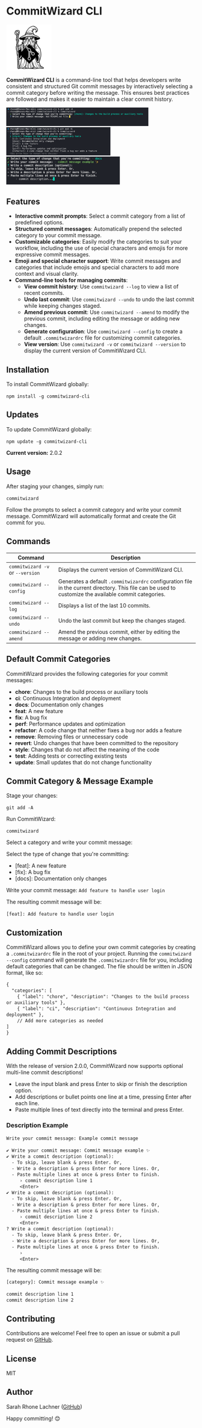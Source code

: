 # CommitWizard CLI

<img src="https://raw.githubusercontent.com/RhoneLachner/CommitWizard-CLI/main/assets/commitwizard-logo-vector.png" alt="CommitWizard Logo, wizard image with git and npm logos" width="24%"/>

**CommitWizard CLI** is a command-line tool that helps developers write consistent and structured Git commit messages by interactively selecting a commit category before writing the message. This ensures best practices are followed and makes it easier to maintain a clear commit history.

<img src="https://github.com/RhoneLachner/CommitWizard-CLI/raw/main/assets/commitwizard-prompt.png" alt="CommitWizard Prompt" width="75%"/>

<img src="https://github.com/RhoneLachner/CommitWizard-CLI/raw/main/assets/commitwizard-category-selection.png" alt="CommitWizard Category Selection" width="55%"/>

<img src="https://github.com/RhoneLachner/CommitWizard-CLI/raw/main/assets/commitwizard-description.png" alt="CommitWizard Message & Optional Description" width="60%"/>

## Features

- **Interactive commit prompts**: Select a commit category from a list of predefined options.
- **Structured commit messages**: Automatically prepend the selected category to your commit message.
- **Customizable categories**: Easily modify the categories to suit your workflow, including the use of special characters and emojis for more expressive commit messages.
- **Emoji and special character support**: Write commit messages and categories that include emojis and special characters to add more context and visual clarity.
- **Command-line tools for managing commits**:
  - **View commit history**: Use `commitwizard --log` to view a list of recent commits.
  - **Undo last commit**: Use `commitwizard --undo` to undo the last commit while keeping changes staged.
  - **Amend previous commit**: Use `commitwizard --amend` to modify the previous commit, including editing the message or adding new changes.
  - **Generate configuration**: Use `commitwizard --config` to create a default `.commitwizardrc` file for customizing commit categories.
  - **View version**: Use `commitwizard -v` or `commitwizard --version` to display the current version of CommitWizard CLI.

## Installation

To install CommitWizard globally:

`npm install -g commitwizard-cli`

## Updates

To update CommitWizard globally:

`npm update -g commitwizard-cli`

**Current version:** 2.0.2

## Usage

After staging your changes, simply run:

`commitwizard`

Follow the prompts to select a commit category and write your commit message. CommitWizard will automatically format and create the Git commit for you.

## Commands

| Command                          | Description                                                                                                                                            |
| -------------------------------- | ------------------------------------------------------------------------------------------------------------------------------------------------------ |
| `commitwizard -v` or `--version` | Displays the current version of CommitWizard CLI.                                                                                                      |
| `commitwizard --config`          | Generates a default `.commitwizardrc` configuration file in the current directory. This file can be used to customize the available commit categories. |
| `commitwizard --log`             | Displays a list of the last 10 commits.                                                                                                                |
| `commitwizard --undo`            | Undo the last commit but keep the changes staged.                                                                                                      |
| `commitwizard --amend`           | Amend the previous commit, either by editing the message or adding new changes.                                                                        |

## Default Commit Categories

CommitWizard provides the following categories for your commit messages:

- **chore**: Changes to the build process or auxiliary tools
- **ci**: Continuous Integration and deployment
- **docs**: Documentation only changes
- **feat**: A new feature
- **fix**: A bug fix
- **perf**: Performance updates and optimization
- **refactor**: A code change that neither fixes a bug nor adds a feature
- **remove**: Removing files or unnecessary code
- **revert**: Undo changes that have been committed to the repository
- **style**: Changes that do not affect the meaning of the code
- **test**: Adding tests or correcting existing tests
- **update**: Small updates that do not change functionality

## Commit Category & Message Example

Stage your changes:

`git add -A`

Run CommitWizard:

`commitwizard`

Select a category and write your commit message:

Select the type of change that you're committing:

- [feat]: A new feature
- [fix]: A bug fix
- [docs]: Documentation only changes

Write your commit message: `Add feature to handle user login`

The resulting commit message will be:

`[feat]: Add feature to handle user login`

## Customization

CommitWizard allows you to define your own commit categories by creating a `.commitwizardrc` file in the root of your project.
Running the `commitwizard --config` command will generate the `.commitwizardrc` file for you, including default categories that can be changed.
The file should be written in JSON format, like so:
```
{
  "categories": [
    { "label": "chore", "description": "Changes to the build process or auxiliary tools" },
    { "label": "ci", "description": "Continuous Integration and deployment" },
    // Add more categories as needed
]
}
```

## Adding Commit Descriptions

With the release of version 2.0.0, CommitWizard now supports optional multi-line commit descriptions!

- Leave the input blank and press Enter to skip or finish the description option.
- Add descriptions or bullet points one line at a time, pressing Enter after each line.
- Paste multiple lines of text directly into the terminal and press Enter.

### Description Example

```
Write your commit message: Example commit message

✔ Write your commit message: Commit message example ✨
✔ Write a commit description (optional): 
  - To skip, leave blank & press Enter. Or, 
  - Write a description & press Enter for more lines. Or, 
  - Paste multiple lines at once & press Enter to finish. 
     › commit description line 1 
     <Enter>
✔ Write a commit description (optional): 
  - To skip, leave blank & press Enter. Or, 
  - Write a description & press Enter for more lines. Or, 
  - Paste multiple lines at once & press Enter to finish. 
     › commit description line 2 
     <Enter>
? Write a commit description (optional): 
  - To skip, leave blank & press Enter. Or, 
  - Write a description & press Enter for more lines. Or, 
  - Paste multiple lines at once & press Enter to finish. 
     › 
     <Enter>
```

The resulting commit message will be:

```
[category]: Commit message example ✨

commit description line 1
commit description line 2
```

## Contributing

Contributions are welcome! Feel free to open an issue or submit a pull request on [GitHub](https://github.com/RhoneLachner).

## License

MIT

## Author

Sarah Rhone Lachner ([GitHub](https://github.com/RhoneLachner))

Happy committing! 😊
